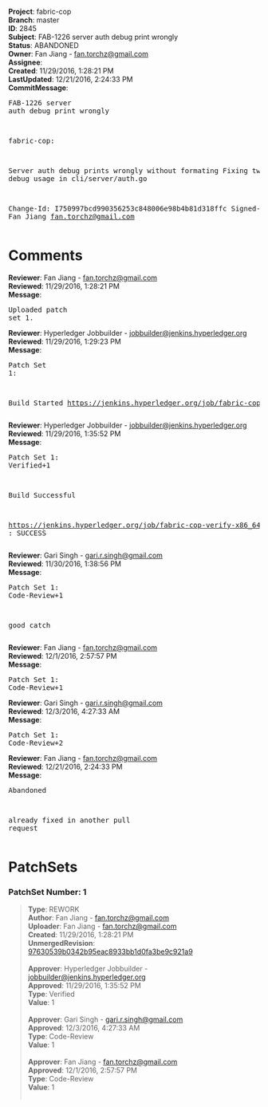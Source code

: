 <strong>Project</strong>: fabric-cop<br><strong>Branch</strong>: master<br><strong>ID</strong>: 2845<br><strong>Subject</strong>: FAB-1226 server auth debug print wrongly<br><strong>Status</strong>: ABANDONED<br><strong>Owner</strong>: Fan Jiang - fan.torchz@gmail.com<br><strong>Assignee</strong>:<br><strong>Created</strong>: 11/29/2016, 1:28:21 PM<br><strong>LastUpdated</strong>: 12/21/2016, 2:24:33 PM<br><strong>CommitMessage</strong>:<br><pre>FAB-1226 server auth debug print wrongly

fabric-cop:

Server auth debug prints wrongly without formating
Fixing two wrong debug usage in cli/server/auth.go

Change-Id: I750997bcd990356253c848006e98b4b81d318ffc
Signed-off-by: Fan Jiang <fan.torchz@gmail.com>
</pre><h1>Comments</h1><strong>Reviewer</strong>: Fan Jiang - fan.torchz@gmail.com<br><strong>Reviewed</strong>: 11/29/2016, 1:28:21 PM<br><strong>Message</strong>: <pre>Uploaded patch set 1.</pre><strong>Reviewer</strong>: Hyperledger Jobbuilder - jobbuilder@jenkins.hyperledger.org<br><strong>Reviewed</strong>: 11/29/2016, 1:29:23 PM<br><strong>Message</strong>: <pre>Patch Set 1:

Build Started https://jenkins.hyperledger.org/job/fabric-cop-verify-x86_64/80/</pre><strong>Reviewer</strong>: Hyperledger Jobbuilder - jobbuilder@jenkins.hyperledger.org<br><strong>Reviewed</strong>: 11/29/2016, 1:35:52 PM<br><strong>Message</strong>: <pre>Patch Set 1: Verified+1

Build Successful 

https://jenkins.hyperledger.org/job/fabric-cop-verify-x86_64/80/ : SUCCESS</pre><strong>Reviewer</strong>: Gari Singh - gari.r.singh@gmail.com<br><strong>Reviewed</strong>: 11/30/2016, 1:38:56 PM<br><strong>Message</strong>: <pre>Patch Set 1: Code-Review+1

good catch</pre><strong>Reviewer</strong>: Fan Jiang - fan.torchz@gmail.com<br><strong>Reviewed</strong>: 12/1/2016, 2:57:57 PM<br><strong>Message</strong>: <pre>Patch Set 1: Code-Review+1</pre><strong>Reviewer</strong>: Gari Singh - gari.r.singh@gmail.com<br><strong>Reviewed</strong>: 12/3/2016, 4:27:33 AM<br><strong>Message</strong>: <pre>Patch Set 1: Code-Review+2</pre><strong>Reviewer</strong>: Fan Jiang - fan.torchz@gmail.com<br><strong>Reviewed</strong>: 12/21/2016, 2:24:33 PM<br><strong>Message</strong>: <pre>Abandoned

already fixed in another pull request</pre><h1>PatchSets</h1><h3>PatchSet Number: 1</h3><blockquote><strong>Type</strong>: REWORK<br><strong>Author</strong>: Fan Jiang - fan.torchz@gmail.com<br><strong>Uploader</strong>: Fan Jiang - fan.torchz@gmail.com<br><strong>Created</strong>: 11/29/2016, 1:28:21 PM<br><strong>UnmergedRevision</strong>: [97630539b0342b95eac8933bb1d0fa3be9c921a9](https://github.com/hyperledger-gerrit-archive/fabric-cop/commit/97630539b0342b95eac8933bb1d0fa3be9c921a9)<br><br><strong>Approver</strong>: Hyperledger Jobbuilder - jobbuilder@jenkins.hyperledger.org<br><strong>Approved</strong>: 11/29/2016, 1:35:52 PM<br><strong>Type</strong>: Verified<br><strong>Value</strong>: 1<br><br><strong>Approver</strong>: Gari Singh - gari.r.singh@gmail.com<br><strong>Approved</strong>: 12/3/2016, 4:27:33 AM<br><strong>Type</strong>: Code-Review<br><strong>Value</strong>: 1<br><br><strong>Approver</strong>: Fan Jiang - fan.torchz@gmail.com<br><strong>Approved</strong>: 12/1/2016, 2:57:57 PM<br><strong>Type</strong>: Code-Review<br><strong>Value</strong>: 1<br><br></blockquote>